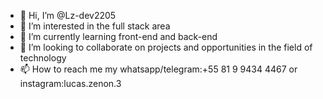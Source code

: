 - 👋 Hi, I’m @Lz-dev2205
- 👀 I’m interested in  the full stack area
- 🌱 I’m currently learning  front-end and back-end
- 💞️ I’m looking to collaborate on projects and opportunities in the field of technology
- 📫 How to reach me my whatsapp/telegram:+55 81 9 9434 4467 or instagram:lucas.zenon.3

<!---
Lz-dev2205/Lz-dev2205 is a ✨ special ✨ repository because its `README.md` (this file) appears on your GitHub profile.
You can click the Preview link to take a look at your changes.
--->
